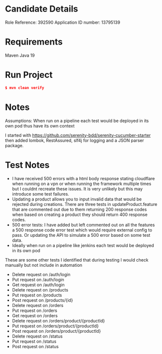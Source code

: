 # Candidate Details

Role Reference: 392590
Application ID number: 13795139

# Requirements

Maven
Java 19

# Run Project

```json
$ mvn clean verify
```

# Notes

Assumptions:
When run on a pipeline each test would be deployed in its own pod thus have its own context

I started with https://github.com/serenity-bdd/serenity-cucumber-starter then added lombok, RestAssured, slf4j for logging and a JSON parser package.

# Test Notes

- I have received 500 errors with a html body response stating cloudflare when running on a vpn or when running the framework multiple times but I couldnt recreate these issues. It is very unlikely but this may introduce some test failures.
- Updating a product allows you to input invalid data that would be rejected during creations. There are three tests in updateProduct.feature that are commented out due to them returning 200 response codes when based on creating a product they should return 400 response codes.
- 500 error tests: I have added but left commented out on all the features a 500 response code error test which would require external config to pass. Or updating the API to simulate a 500 error based on some test data.
- Ideally when run on a pipeline like jenkins each test would be deployed in its own pod

These are some other tests I identified that during testing I would check manually but not include in automation

- Delete request on /auth/login
- Put request on /auth/login
- Get request on /auth/login
- Delete request on /products
- Put request on /products
- Post request on /products/{id}
- Delete request on /orders
- Put request on /orders
- Get request on /orders
- Delete request on /orders/product/{productId}
- Put request on /orders/product/{productId}
- Post request on /orders/product/{productId}
- Delete request on /status
- Put request on /status
- Post request on /status

